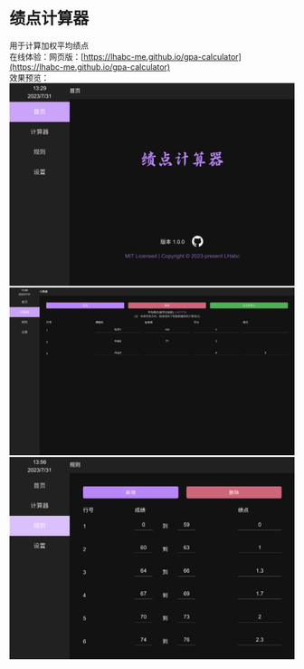 # 绩点计算器

用于计算加权平均绩点\
在线体验：网页版：[https://lhabc-me.github.io/gpa-calculator](https://lhabc-me.github.io/gpa-calculator)  \
效果预览：\
![效果预览1](./imgs/1.png)
![效果预览2](./imgs/2.png)
![效果预览3](./imgs/3.png)
